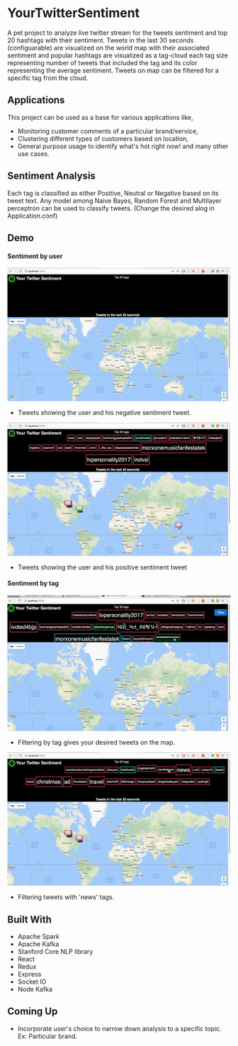 # YourTwitterSentiment
A pet project to analyze live twitter stream for the tweets sentiment and top 20 hashtags with their sentiment.
Tweets in the last 30 seconds (configuarable) are visualized on the world map with their associated sentiment and popular hashtags are visualized as a tag-cloud each tag size representing number of tweets that included the tag and its color representing the average sentiment. Tweets on map can be filtered for a specific tag from the cloud.

## Applications
This project can be used as a base for various applications like,
* Monitoring customer comments of a particular brand/service,
* Clustering different types of customers based on location, 
* General purpose usage to identify what's hot right now!
and many other use cases.

## Sentiment Analysis
Each tag is classified as either Positive, Neutral or Negative based on its tweet text. Any model among Naive Bayes, Random Forest and Multilayer perceptron can be used to classify tweets. (Change the desired alog in Application.conf) 


## Demo

#### Sentiment by user

![TweetsMap](YourTwitterSentiment_UI/static/gifs/markers1.gif)

 * Tweets showing the user and his negative sentiment tweet.

![TweetsMap](YourTwitterSentiment_UI/static/gifs/markers2.gif)

* Tweets showing the user and his positive sentiment tweet

#### Sentiment by tag

![Filtering](YourTwitterSentiment_UI/static/gifs/filter1.gif)

* Filtering by tag gives your desired tweets on the map.

![Filtering](YourTwitterSentiment_UI/static/gifs/filter3.gif)

* Filtering tweets with 'news' tags.

## Built With
* Apache Spark
* Apache Kafka
* Stanford Core NLP library
* React
* Redux
* Express
* Socket IO
* Node Kafka


## Coming Up
* Incorporate user's choice to narrow down analysis to a specific topic. Ex: Particular brand.


